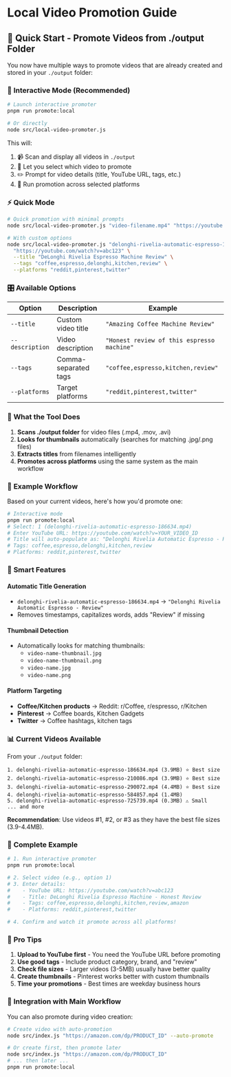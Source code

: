 # Local Video Promotion Guide

## 🎯 Quick Start - Promote Videos from ./output Folder

You now have multiple ways to promote videos that are already created and stored in your `./output` folder:

### 📱 **Interactive Mode (Recommended)**
```bash
# Launch interactive promoter
pnpm run promote:local

# Or directly
node src/local-video-promoter.js
```

This will:
1. 📹 Scan and display all videos in `./output`
2. 🎯 Let you select which video to promote
3. ✏️ Prompt for video details (title, YouTube URL, tags, etc.)
4. 🚀 Run promotion across selected platforms

### ⚡ **Quick Mode**
```bash
# Quick promotion with minimal prompts
node src/local-video-promoter.js "video-filename.mp4" "https://youtube.com/watch?v=VIDEO_ID"

# With custom options
node src/local-video-promoter.js "delonghi-rivelia-automatic-espresso-186634.mp4" \
  "https://youtube.com/watch?v=abc123" \
  --title "DeLonghi Rivelia Espresso Machine Review" \
  --tags "coffee,espresso,delonghi,kitchen,review" \
  --platforms "reddit,pinterest,twitter"
```

### 🎛️ **Available Options**

| Option | Description | Example |
|--------|-------------|---------|
| `--title` | Custom video title | `"Amazing Coffee Machine Review"` |
| `--description` | Video description | `"Honest review of this espresso machine"` |
| `--tags` | Comma-separated tags | `"coffee,espresso,kitchen,review"` |
| `--platforms` | Target platforms | `"reddit,pinterest,twitter"` |

### 📁 **What the Tool Does**

1. **Scans ./output folder** for video files (.mp4, .mov, .avi)
2. **Looks for thumbnails** automatically (searches for matching .jpg/.png files)
3. **Extracts titles** from filenames intelligently
4. **Promotes across platforms** using the same system as the main workflow

### 🎯 **Example Workflow**

Based on your current videos, here's how you'd promote one:

```bash
# Interactive mode
pnpm run promote:local
# Select: 1 (delonghi-rivelia-automatic-espresso-186634.mp4)
# Enter YouTube URL: https://youtube.com/watch?v=YOUR_VIDEO_ID
# Title will auto-populate as: "Delonghi Rivelia Automatic Espresso - Review"
# Tags: coffee,espresso,delonghi,kitchen,review
# Platforms: reddit,pinterest,twitter
```

### 🔧 **Smart Features**

#### **Automatic Title Generation**
- `delonghi-rivelia-automatic-espresso-186634.mp4` → `"Delonghi Rivelia Automatic Espresso - Review"`
- Removes timestamps, capitalizes words, adds "Review" if missing

#### **Thumbnail Detection**
- Automatically looks for matching thumbnails:
  - `video-name-thumbnail.jpg`
  - `video-name-thumbnail.png`
  - `video-name.jpg`
  - `video-name.png`

#### **Platform Targeting**
- **Coffee/Kitchen products** → Reddit: r/Coffee, r/espresso, r/Kitchen
- **Pinterest** → Coffee boards, Kitchen Gadgets
- **Twitter** → Coffee hashtags, kitchen tags

### 📊 **Current Videos Available**

From your `./output` folder:
```
1. delonghi-rivelia-automatic-espresso-186634.mp4 (3.9MB) ⭐ Best size
2. delonghi-rivelia-automatic-espresso-210086.mp4 (3.9MB) ⭐ Best size  
3. delonghi-rivelia-automatic-espresso-290072.mp4 (4.4MB) ⭐ Best size
4. delonghi-rivelia-automatic-espresso-584857.mp4 (1.4MB)
5. delonghi-rivelia-automatic-espresso-725739.mp4 (0.3MB) ⚠️ Small
... and more
```

**Recommendation**: Use videos #1, #2, or #3 as they have the best file sizes (3.9-4.4MB).

### 🚀 **Complete Example**

```bash
# 1. Run interactive promoter
pnpm run promote:local

# 2. Select video (e.g., option 1)
# 3. Enter details:
#    - YouTube URL: https://youtube.com/watch?v=abc123
#    - Title: DeLonghi Rivelia Espresso Machine - Honest Review
#    - Tags: coffee,espresso,delonghi,kitchen,review,amazon
#    - Platforms: reddit,pinterest,twitter

# 4. Confirm and watch it promote across all platforms!
```

### 🎯 **Pro Tips**

1. **Upload to YouTube first** - You need the YouTube URL before promoting
2. **Use good tags** - Include product category, brand, and "review"
3. **Check file sizes** - Larger videos (3-5MB) usually have better quality
4. **Create thumbnails** - Pinterest works better with custom thumbnails
5. **Time your promotions** - Best times are weekday business hours

### 🔗 **Integration with Main Workflow**

You can also promote during video creation:
```bash
# Create video with auto-promotion
node src/index.js "https://amazon.com/dp/PRODUCT_ID" --auto-promote

# Or create first, then promote later
node src/index.js "https://amazon.com/dp/PRODUCT_ID"
# ... then later ...
pnpm run promote:local